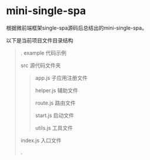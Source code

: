 # mini-single-spa

根据微前端框架single-spa源码后总结出的mini-single-spa。

以下是当前项目文件目录结构

>.
> example 代码示例
>
> src 源代码文件夹
>> app.js 子应用注册文件
>>
>> helper.js 辅助文件
>>
>> route.js 路由文件
>>
>> start.js 启动文件
>>
>> utils.js 工具文件
>
> index.js 入口文件
>
> .
